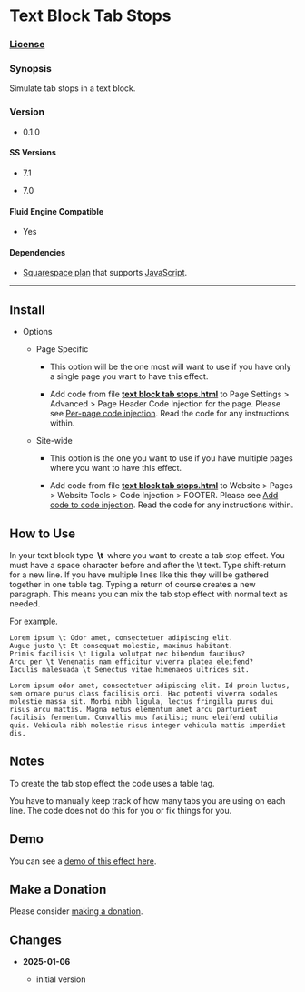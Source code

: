 # Text Block Tab Stops

### [License][1]

### Synopsis

Simulate tab stops in a text block.

### Version

  * 0.1.0

#### SS Versions

  * 7.1
  
  * 7.0

#### Fluid Engine Compatible

  * Yes

#### Dependencies

  * [Squarespace plan][2] that supports [JavaScript][3].
  
---

## Install

* Options

  * Page Specific
  
    * This option will be the one most will want to use if you have only a
      single page you want to have this effect.
      
    * Add code from file **[text block tab stops.html][4]** to Page Settings >
      Advanced > Page Header Code Injection for the page. Please see [Per-page
      code injection][5]. Read the code for any instructions within.
      
  * Site-wide
  
    * This option is the one you want to use if you have multiple pages where
      you want to have this effect.
      
    * Add code from file **[text block tab stops.html][6]** to Website > Pages >
      Website Tools > Code Injection > FOOTER. Please see [Add code to code
      injection][6]. Read the code for any instructions within.

## How to Use

In your text block type **&nbsp;\t&nbsp;** where you want to create a tab stop
effect. You must have a space character before and after the \t text. Type
shift-return for a new line. If you have multiple lines like this they will be
gathered together in one table tag. Typing a return of course creates a new
paragraph. This means you can mix the tab stop effect with normal text as
needed.

For example.

```text
Lorem ipsum \t Odor amet, consectetuer adipiscing elit.
Augue justo \t Et consequat molestie, maximus habitant.
Primis facilisis \t Ligula volutpat nec bibendum faucibus?
Arcu per \t Venenatis nam efficitur viverra platea eleifend?
Iaculis malesuada \t Senectus vitae himenaeos ultrices sit.

Lorem ipsum odor amet, consectetuer adipiscing elit. Id proin luctus, sem ornare purus class facilisis orci. Hac potenti viverra sodales molestie massa sit. Morbi nibh ligula, lectus fringilla purus dui risus arcu mattis. Magna netus elementum amet arcu parturient facilisis fermentum. Convallis mus facilisi; nunc eleifend cubilia quis. Vehicula nibh molestie risus integer vehicula mattis imperdiet dis.
```

## Notes

To create the tab stop effect the code uses a table tag.

You have to manually keep track of how many tabs you are using on each line. The
code does not do this for you or fix things for you.

## Demo

You can see a [demo of this effect here][7].

## Make a Donation

Please consider [making a donation][8].

## Changes

<!-- * **2022-09-21**

  * fix forEach error on HTMLCollection
  * bumped version to 0.1.1
  -->
* **2025-01-06**

  * initial version

[1]: https://github.com/tomsWebConsulting/twcsl/blob/main/LICENSE.txt#L1
[2]: https://www.squarespace.com/pricing
[3]: https://en.wikipedia.org/wiki/JavaScript
[4]: text%20block%20tab%20stops.html#L1
[5]: https://support.squarespace.com/hc/en-us/articles/205815908-Using-code-injection#toc-per-page-code-injection
[6]: https://support.squarespace.com/hc/en-us/articles/205815908-Using-code-injection#toc-add-code-to-code-injection
[7]: https://toms-web-consulting-demos.squarespace.com/text-block-tab-stops?password=twcdemos
[8]: https://github.com/tomsWebConsulting/twcsl#make-a-donation
